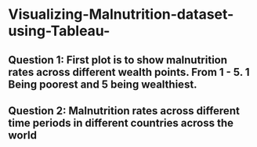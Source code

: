 # Visualizing-Malnutrition-dataset-using-Tableau-

## Question 1: First plot is to show malnutrition rates across different wealth points. From 1 - 5. 1 Being poorest and 5 being wealthiest.


## Question 2: Malnutrition rates across different time periods in different countries across the world
